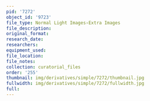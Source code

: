 ```yaml
---
pid: '7272'
object_id: '9723'
file_type: Normal Light Images›Extra Images
file_description:
original_format:
research_date:
researchers:
equipment_used:
file_location:
file_notes:
collection: curatorial_files
order: '255'
thumbnail: img/derivatives/simple/7272/thumbnail.jpg
fullwidth: img/derivatives/simple/7272/fullwidth.jpg
full:
---
```

